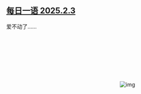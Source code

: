 <!--1738599478000-->
[每日一语 2025.2.3](https://chinadigitaltimes.net/chinese/715570.html)
------

<p>爱不动了……<br><img decoding="async" src="data:image/svg+xml,%3Csvg%20xmlns='http://www.w3.org/2000/svg'%20viewBox='0%200%200%200'%3E%3C/svg%3E" alt="img" data-lazy-src="https://chinadigitaltimes.net/chinese/files/2025/02/2025.2.3.png"><noscript><img decoding="async" src="https://chinadigitaltimes.net/chinese/files/2025/02/2025.2.3.png" alt="img"></noscript></p><div class="addtoany_share_save_container addtoany_content addtoany_content_bottom"><div class="a2a_kit a2a_kit_size_32 addtoany_list" data-a2a-url="https://chinadigitaltimes.net/chinese/715570.html" data-a2a-title="每日一语 2025.2.3"><a class="a2a_button_facebook" href="https://www.addtoany.com/add_to/facebook?linkurl=https%3A%2F%2Fchinadigitaltimes.net%2Fchinese%2F715570.html&amp;linkname=%E6%AF%8F%E6%97%A5%E4%B8%80%E8%AF%AD%202025.2.3" title="Facebook" rel="nofollow noopener" target="_blank"></a><a class="a2a_button_twitter" href="https://www.addtoany.com/add_to/twitter?linkurl=https%3A%2F%2Fchinadigitaltimes.net%2Fchinese%2F715570.html&amp;linkname=%E6%AF%8F%E6%97%A5%E4%B8%80%E8%AF%AD%202025.2.3" title="Twitter" rel="nofollow noopener" target="_blank"></a><a class="a2a_button_telegram" href="https://www.addtoany.com/add_to/telegram?linkurl=https%3A%2F%2Fchinadigitaltimes.net%2Fchinese%2F715570.html&amp;linkname=%E6%AF%8F%E6%97%A5%E4%B8%80%E8%AF%AD%202025.2.3" title="Telegram" rel="nofollow noopener" target="_blank"></a><a class="a2a_button_reddit" href="https://www.addtoany.com/add_to/reddit?linkurl=https%3A%2F%2Fchinadigitaltimes.net%2Fchinese%2F715570.html&amp;linkname=%E6%AF%8F%E6%97%A5%E4%B8%80%E8%AF%AD%202025.2.3" title="Reddit" rel="nofollow noopener" target="_blank"></a><a class="a2a_button_whatsapp" href="https://www.addtoany.com/add_to/whatsapp?linkurl=https%3A%2F%2Fchinadigitaltimes.net%2Fchinese%2F715570.html&amp;linkname=%E6%AF%8F%E6%97%A5%E4%B8%80%E8%AF%AD%202025.2.3" title="WhatsApp" rel="nofollow noopener" target="_blank"></a><a class="a2a_button_email" href="https://www.addtoany.com/add_to/email?linkurl=https%3A%2F%2Fchinadigitaltimes.net%2Fchinese%2F715570.html&amp;linkname=%E6%AF%8F%E6%97%A5%E4%B8%80%E8%AF%AD%202025.2.3" title="Email" rel="nofollow noopener" target="_blank"></a><a class="a2a_button_copy_link" href="https://www.addtoany.com/add_to/copy_link?linkurl=https%3A%2F%2Fchinadigitaltimes.net%2Fchinese%2F715570.html&amp;linkname=%E6%AF%8F%E6%97%A5%E4%B8%80%E8%AF%AD%202025.2.3" title="Copy Link" rel="nofollow noopener" target="_blank"></a><a class="a2a_dd addtoany_share_save addtoany_share" href="https://www.addtoany.com/share"></a></div></div>
